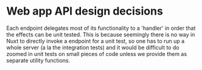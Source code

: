 # Web app API design decisions

Each endpoint delegates most of its functionality to a 'handler' in order that the effects can be unit tested. This is because seemingly there is no way in Nuxt to directly invoke a endpoint for a unit test, so one has to run up a whole server (a la the integration tests) and it would be difficult to do zoomed in unit tests on small pieces of code unless we provide them as separate utility functions.
